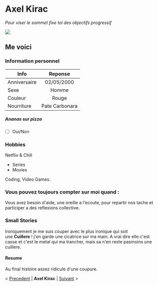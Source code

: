 # Axel Kirac

*Pour viser le sommet fixe toi des objectifs progressif*

![](https://media-exp1.licdn.com/dms/image/C5603AQG4PswG52CNIw/profile-displayphoto-shrink_800_800/0/1655912759467?e=1662595200&v=beta&t=V2MYvk9kINenYA7s3GgROqLR7GMQOOt1fg39itZb8tA)

## Me voici

### Information personnel

| Info  | Reponse |
| ------------- |:-------------:|
| Anniversaire      | 02/05/2000    |
| Sexe      | Homme     |
| Couleur     | Rouge     |
| Nourriture     | Pate Carbonara     |

##### Ananas sur pizza

- [ ] Oui/Non



### Hobbies

Netflix & Chill
- Series
- Movies

 Coding, Video Games.

### Vous pouvez toujours compter sur moi quand :

Vous avez besoin d'aide, une oreille a l'ecoute, pour repartir nos tache et participer a des reflexions collective.

### Small Stories

Ironiquement je me suis couper avec le plus ironique qui soit  
une **Cuillere** ! j'en garde une cicatrice sur ma main.
A vrai dire elle c'est casse et c'est le metal qui ma trancher, mais
sa n'en reste pasmoins une cuillere.

#### Resume
Au final histoire assez ridicule d'une coupure.


< [Precedent](https://github.com/sophiegillard/challengeMarkdown_Sophie/blob/main/README.md) | **Axel Kirac** | [Suivant](https://github.com/HazemMaddouri/challenge-markdown/blob/main/README.md) >


[comment]: <> (Le precedent c'est : ) 

